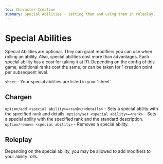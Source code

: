 ```yaml
---
toc: Character Creation
summary: Special Abilities - setting them and using them in roleplay.
---
```

# Special Abilities
Special Abilities are optional. They can grant modifiers you can use when rolling an ability. Also, special abilities cost more than advantages.
Each special ability has a cost for taking it at R1. Depending on the config of this game, additional ranks cost the same, or can be taken for 1 creation point per subsequent level.

`sheet` - Your special abilities are listed in your 'sheet'.

## Chargen
`option/add <special ability>=<rank>/<details>` - Sets a special ability with the specified rank and details.
`option/set <special ability>=<rank>` - Sets a special ability with the specified rank and the standard description.
`option/remove <special ability>` - Removes a special ability.

## Roleplay
Depending on the special ability, you may be allowed to add modifiers to your ability rolls.
